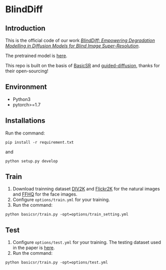 # BlindDiff
## Introduction
This is the official code of our work [*BlindDiff: Empowering Degradation Modelling in Diffusion Models for Blind Image Super-Resolution*](https://arxiv.org/abs/2403.10211).

The pretrained model is [here](https://pan.baidu.com/s/1r8xE20NmehZcr1P3VKlB4A?pwd=ndq6).

This repo is built on the basis of [BasicSR](https://github.com/XPixelGroup/BasicSR) and [guided-diffusion](https://github.com/openai/guided-diffusion), thanks for their open-sourcing!
## Environment
+ Python3
+ pytorch>=1.7
## Installations
Run the command:
```
pip install -r requirement.txt
```
and
```
python setup.py develop
```
## Train
1. Download trainning dataset [DIV2K](https://data.vision.ee.ethz.ch/cvl/DIV2K/) and [Flickr2K](https://github.com/sanghyun-son/EDSR-PyTorch) for the natural images and [FFHQ](https://www.kaggle.com/datasets/denislukovnikov/ffhq256-images-only) for the face images.
2. Configure ```options/train.yml``` for your training.
3. Run the command:
```
python basicsr/train.py -opt=options/train_setting.yml
```
## Test
1. Configure ```options/test.yml``` for your training. The testing dataset used in the paper is [here](https://pan.baidu.com/s/1KnaMSYx9plRgBNT9eaH5dg?pwd=1znj).
2. Run the command:
```
python basicsr/train.py -opt=options/test.yml
```
